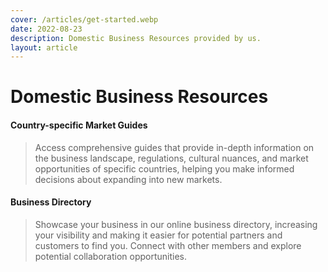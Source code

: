```yaml
---
cover: /articles/get-started.webp
date: 2022-08-23
description: Domestic Business Resources provided by us.
layout: article
---
```


# Domestic Business Resources

#### Country-specific Market Guides
> Access comprehensive guides that provide in-depth information on the business landscape, regulations, cultural nuances, and market opportunities of specific countries, helping you make informed decisions about expanding into new markets.


#### Business Directory
> Showcase your business in our online business directory, increasing your visibility and making it easier for potential partners and customers to find you. Connect with other members and explore potential collaboration opportunities.